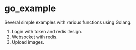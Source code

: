 # go_example
Several simple examples with various functions using Golang.

1. Login with token and redis design.
2. Websocket with redis.
3. Upload images.
